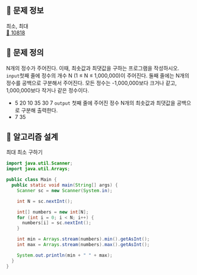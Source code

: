 ## 🌵 문제 정보
최소, 최대 <br>
[🚗 10818](https://www.acmicpc.net/problem/10818)

## 🌵 문제 정의
N개의 정수가 주어진다. 이때, 최솟값과 최댓값을 구하는 프로그램을 작성하시오.
`input`첫째 줄에 정수의 개수 N (1 ≤ N ≤ 1,000,000)이 주어진다. 둘째 줄에는 N개의 정수를 공백으로 구분해서 주어진다. 모든 정수는 -1,000,000보다 크거나 같고, 1,000,000보다 작거나 같은 정수이다.<br>
- 5
  20 10 35 30 7
`output` 첫째 줄에 주어진 정수 N개의 최솟값과 최댓값을 공백으로 구분해 출력한다.<br>
- 7 35

## 🌵 알고리즘 설계
최대 최소 구하기
```java
import java.util.Scanner;
import java.util.Arrays;

public class Main {
  public static void main(String[] args) {
    Scanner sc = new Scanner(System.in);

    int N = sc.nextInt();

    int[] numbers = new int[N];
    for (int i = 0; i < N; i++) {
      numbers[i] = sc.nextInt();
    }

    int min = Arrays.stream(numbers).min().getAsInt();
    int max = Arrays.stream(numbers).max().getAsInt();

    System.out.println(min + " " + max);
  }
}

```

